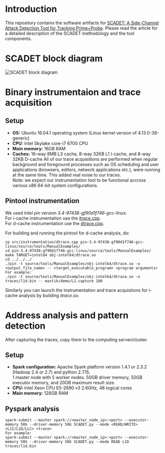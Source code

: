 # Introduction

This repository contains the software artifacts for [SCADET: A Side-Channel Attack Detection Tool for Tracking Prime+Probe](http://delivery.acm.org/10.1145/3250000/3240844/a107-sabbagh.pdf?ip=155.33.134.9&id=3240844&acc=OPEN&key=AA86BE8B6928DDC7%2EC2B8A117C7A71F5A%2E4D4702B0C3E38B35%2E6D218144511F3437&__acm__=1543593400_bbb97bab0d4e725d02770bf32a2fe6d6). Please read the article for a detailed description of the SCADET methodology and the tool components.

# SCADET block diagram
![SCADET block diagram](https://github.com/sabbaghm/SCADET/blob/master/figures/SCADET_BD.png)
# Binary instrumentaion and trace acquisition
## Setup
* **OS:** Ubuntu 16.04.1 operating system (Linux kernel version of 4.13.0-38-generic)
* **CPU:** Intel Skylake core-i7 6700 CPU
* **Main memory:** 16GB RAM
* **Caches:** 16-way 8MB L3 cache, 8-way 32KB L1 I-cache, and 8-way 32KB D-cache
All of our trace acquisitions are performed when regular background and foreground processes such as OS scheduling and user applications (browsers, editors, network applications etc.), were running at the same time. This added real noise to our traces.<br /> 
Note: we expect our instrumentation tool to be functional accross various x86 64-bit system configurations.
## Pintool instrumentation
We used *Intel pin* version *3.4-97438-gf90d1f746-gcc-linux*.<br /> 
For i-cache instrumentation use the [itrace.cpp](https://github.com/sabbaghm/SCADET/blob/master/src/instrumentation/itrace.cpp).<br /> 
For d-cache instrumentation use the [dtrace.cpp](https://github.com/sabbaghm/SCADET/blob/master/src/instrumentation/dtrace.cpp).<br /> 

For building and running the pintool for d-cache analysis, do:
```shell
cp src/instrumentation/dtrace.cpp pin-3.4-97438-gf90d1f746-gcc-linux/source/tools/ManualExamples/
cd pin-3.4-97438-gf90d1f746-gcc-linux/source/tools/ManualExamples/
make TARGET=intel64 obj-intel64/dtrace.so
cd ../../../
./pin -t source/tools/ManualExamples/obj-intel64/dtrace.so -o <output_file_name> -- <target_executable_program> <program arguments>
For example:
./pin -t source/tools/ManualExamples/obj-intel64/dtrace.so -o traces/l1d.bin -- mastik/demo/L1-capture 100
```

Similarly you can launch the instrumentation and trace acquistions for i-cache analysis by building *itrace.so*.

# Address analysis and pattern detection
After capturing the traces, copy them to the computing server/cluster.
## Setup
* **Spark configuration:** 
Apache Spark platform version 1.4.1 or 2.3.2 (Hadoop 2.4 or 2.7) and python 2.7.15.<br /> 
1 master node with 5 worker nodes. 50GB driver memory, 50GB executor memory, and 20GB maximum result size.
* **CPU:** Intel Xeon CPU E5-2690 v3 2.6GHz, 48 logical cores
* **Main memory:** 128GB RAM
## Pyspark analysis
```shell
spark-submit --master spark://<master_node_ip>:<port> --executor-memory 50G --driver-memory 50G SCADET.py --mode <READ/WRITE> <L1I/L1D/LLC> <trace>
For example:
spark-submit --master spark://<master_node_ip>:<port> --executor-memory 50G --driver-memory 50G SCADET.py --mode READ L1D traces/l1d.bin
```
